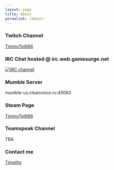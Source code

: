 ```yaml
---
layout: page
title: About
permalink: /about/
---
```

### Twitch Channel

<a href="http://twitch.tv/timmytot666">TimmyTot666</a>

### IRC Chat hosted @ irc.web.gamesurge.net

[![IRC channel](https://kiwiirc.com/buttons/irc.twitch.tv/timmytot666.png)](https://kiwiirc.com/client/irc.web.gamesurge.net/?&theme=cli#timmytot666)

### Mumble Server

mumble-us.cleanvoice.ru:45063

### Steam Page

<a href="http://steamcommunity.com/profiles/76561198044200599/">TimmyTot666</a>

### Teamspeak Channel

TBA

### Contact me

[Timothy](mailto:timothybeltran515@gmail.com)